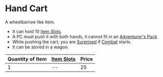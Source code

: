 # Hand Cart

A wheelbarrow like item.

- It can hold 10 [Item Slots](../../../../../Player%20Characters/Derived%20Statistics/Item%20Slots.md).
- A PC must push it with both hands, it cannot fit in an [Adventurer's Pack](../100%20Coins/Adventurer's%20Pack.md).
- While pushing the cart, you are [Surprised](../../../../Conditions/Surprised.md) if [Combat](../../../../../Game%20Procedures/Combat.md) starts.
- It can be stored in a wagon.

| Quantity of Item | [Item Slots](../../../../../Player%20Characters/Derived%20Statistics/Item%20Slots.md) | Price |
| ---------------- | ------------------------------------------------------------------------------------- | ----- |
| 1                | --                                                                                    | 25    |
